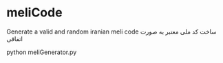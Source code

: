 # meliCode
Generate a valid and random iranian meli code
ساخت کد ملی معتبر به صورت اتفاقی

python meliGenerator.py
